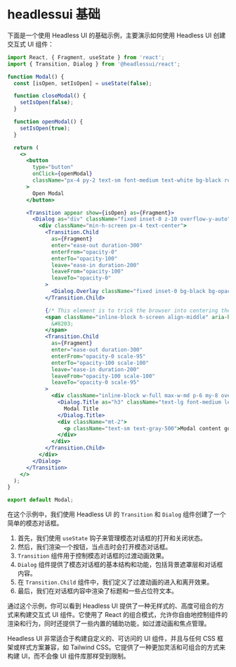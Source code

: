 # headlessui 基础

下面是一个使用 Headless UI 的基础示例，主要演示如何使用 Headless UI 创建交互式 UI 组件：

```jsx
import React, { Fragment, useState } from 'react';
import { Transition, Dialog } from '@headlessui/react';

function Modal() {
  const [isOpen, setIsOpen] = useState(false);

  function closeModal() {
    setIsOpen(false);
  }

  function openModal() {
    setIsOpen(true);
  }

  return (
    <>
      <button
        type="button"
        onClick={openModal}
        className="px-4 py-2 text-sm font-medium text-white bg-black rounded-md bg-opacity-20 hover:bg-opacity-30 focus:outline-none focus-visible:ring-2 focus-visible:ring-white focus-visible:ring-opacity-75"
      >
        Open Modal
      </button>

      <Transition appear show={isOpen} as={Fragment}>
        <Dialog as="div" className="fixed inset-0 z-10 overflow-y-auto" onClose={closeModal}>
          <div className="min-h-screen px-4 text-center">
            <Transition.Child
              as={Fragment}
              enter="ease-out duration-300"
              enterFrom="opacity-0"
              enterTo="opacity-100"
              leave="ease-in duration-200"
              leaveFrom="opacity-100"
              leaveTo="opacity-0"
            >
              <Dialog.Overlay className="fixed inset-0 bg-black bg-opacity-30" />
            </Transition.Child>

            {/* This element is to trick the browser into centering the modal contents. */}
            <span className="inline-block h-screen align-middle" aria-hidden="true">
              &#8203;
            </span>
            <Transition.Child
              as={Fragment}
              enter="ease-out duration-300"
              enterFrom="opacity-0 scale-95"
              enterTo="opacity-100 scale-100"
              leave="ease-in duration-200"
              leaveFrom="opacity-100 scale-100"
              leaveTo="opacity-0 scale-95"
            >
              <div className="inline-block w-full max-w-md p-6 my-8 overflow-hidden text-left align-middle transition-all transform bg-white shadow-xl rounded-2xl">
                <Dialog.Title as="h3" className="text-lg font-medium leading-6 text-gray-900">
                  Modal Title
                </Dialog.Title>
                <div className="mt-2">
                  <p className="text-sm text-gray-500">Modal content goes here...</p>
                </div>
              </div>
            </Transition.Child>
          </div>
        </Dialog>
      </Transition>
    </>
  );
}

export default Modal;
```

在这个示例中，我们使用 Headless UI 的 `Transition` 和 `Dialog` 组件创建了一个简单的模态对话框。

1. 首先，我们使用 `useState` 钩子来管理模态对话框的打开和关闭状态。
2. 然后，我们渲染一个按钮，当点击时会打开模态对话框。
3. `Transition` 组件用于控制模态对话框的过渡动画效果。
4. `Dialog` 组件提供了模态对话框的基本结构和功能，包括背景遮罩层和对话框内容。
5. 在 `Transition.Child` 组件中，我们定义了过渡动画的进入和离开效果。
6. 最后，我们在对话框内容中渲染了标题和一些占位符文本。

通过这个示例，你可以看到 Headless UI 提供了一种无样式的、高度可组合的方式来构建交互式 UI 组件。它使用了 React 的组合模式，允许你自由地控制组件的渲染和行为，同时还提供了一些内置的辅助功能，如过渡动画和焦点管理。

Headless UI 非常适合于构建自定义的、可访问的 UI 组件，并且与任何 CSS 框架或样式方案兼容，如 Tailwind CSS。它提供了一种更加灵活和可组合的方式来构建 UI，而不会像 UI 组件库那样受到限制。